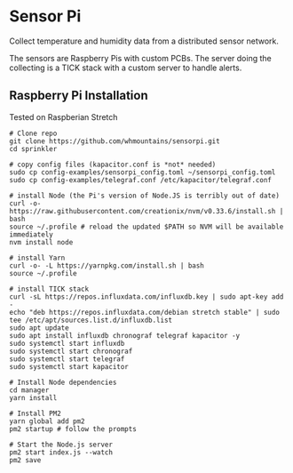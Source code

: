 # Sensor Pi

Collect temperature and humidity data from a distributed sensor network.

The sensors are Raspberry Pis with custom PCBs. The server doing the collecting
is a TICK stack with a custom server to handle alerts.

## Raspberry Pi Installation

Tested on Raspberian Stretch

```shell
# Clone repo
git clone https://github.com/whmountains/sensorpi.git
cd sprinkler

# copy config files (kapacitor.conf is *not* needed)
sudo cp config-examples/sensorpi_config.toml ~/sensorpi_config.toml
sudo cp config-examples/telegraf.conf /etc/kapacitor/telegraf.conf

# install Node (the Pi's version of Node.JS is terribly out of date)
curl -o- https://raw.githubusercontent.com/creationix/nvm/v0.33.6/install.sh | bash
source ~/.profile # reload the updated $PATH so NVM will be available immediately
nvm install node

# install Yarn
curl -o- -L https://yarnpkg.com/install.sh | bash
source ~/.profile

# install TICK stack
curl -sL https://repos.influxdata.com/influxdb.key | sudo apt-key add -
echo "deb https://repos.influxdata.com/debian stretch stable" | sudo tee /etc/apt/sources.list.d/influxdb.list
sudo apt update
sudo apt install influxdb chronograf telegraf kapacitor -y
sudo systemctl start influxdb
sudo systemctl start chronograf
sudo systemctl start telegraf
sudo systemctl start kapacitor

# Install Node dependencies
cd manager
yarn install

# Install PM2
yarn global add pm2
pm2 startup # follow the prompts

# Start the Node.js server
pm2 start index.js --watch
pm2 save
```
